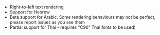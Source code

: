 - Right-to-left text rendering
- Support for Hebrew
- Beta support for Arabic. Some rendering behaviours may not be perfect, please report issues as you see them
- Partial support for Thai - requires "C90" Thai fonts to be used)
